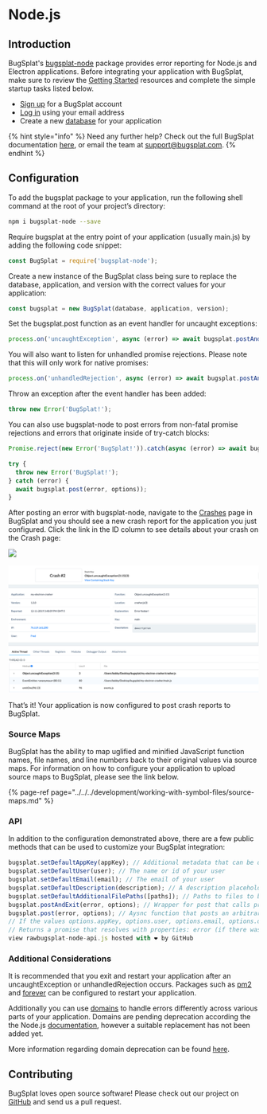 # Node.js

## Introduction

BugSplat's [bugsplat-node](https://www.npmjs.com/package/bugsplat-node) package provides error reporting for Node.js and Electron applications. Before integrating your application with BugSplat, make sure to review the [Getting Started](https://www.bugsplat.com/resources/bugsplat-101/) resources and complete the simple startup tasks listed below.

* [Sign up](https://app.bugsplat.com/v2/sign-up) for a BugSplat account
* [Log in](https://app.bugsplat.com/auth0/login) using your email address
* Create a new [database](https://app.bugsplat.com/v2/company) for your application

{% hint style="info" %}
Need any further help? Check out the full BugSplat documentation [here](../../../../), or email the team at [support@bugsplat.com](mailto:support@bugsplat.com).
{% endhint %}

## Configuration

To add the bugsplat package to your application, run the following shell command at the root of your project’s directory:

```bash
npm i bugsplat-node --save
```

Require bugsplat at the entry point of your application \(usually main.js\) by adding the following code snippet:

```typescript
const BugSplat = require('bugsplat-node');
```

Create a new instance of the BugSplat class being sure to replace the database, application, and version with the correct values for your application:

```typescript
const bugsplat = new BugSplat(database, application, version);
```

Set the bugsplat.post function as an event handler for uncaught exceptions:

```typescript
process.on('uncaughtException', async (error) => await bugsplat.postAndExit(error));
```

You will also want to listen for unhandled promise rejections. Please note that this will only work for native promises:

```typescript
process.on('unhandledRejection', async (error) => await bugsplat.postAndExit(error))
```

Throw an exception after the event handler has been added:

```typescript
throw new Error('BugSplat!');
```

You can also use bugsplat-node to post errors from non-fatal promise rejections and errors that originate inside of try-catch blocks:

```typescript
Promise.reject(new Error('BugSplat!')).catch(async (error) => await bugsplat.post(error, options));
```

```typescript
try {
  throw new Error('BugSplat!');
} catch (error) {
  await bugsplat.post(error, options));
}
```

After posting an error with bugsplat-node, navigate to the [Crashes](https://app.bugsplat.com/v2/crashes) page in BugSplat and you should see a new crash report for the application you just configured. Click the link in the ID column to see details about your crash on the Crash page:

![](https://www.bugsplat.com/assets/img/docs/electron-node-js-crashes.png)

![](../../../../.gitbook/assets/electron-node-js-crash.png)

That’s it! Your application is now configured to post crash reports to BugSplat.

### Source Maps

BugSplat has the ability to map uglified and minified JavaScript function names, file names, and line numbers back to their original values via source maps. For information on how to configure your application to upload source maps to BugSplat, please see the link below.

{% page-ref page="../../../development/working-with-symbol-files/source-maps.md" %}

### API

In addition to the configuration demonstrated above, there are a few public methods that can be used to customize your BugSplat integration:

```typescript
bugsplat.setDefaultAppKey(appKey); // Additional metadata that can be queried via BugSplat's web application
bugsplat.setDefaultUser(user); // The name or id of your user
bugsplat.setDefaultEmail(email); // The email of your user 
bugsplat.setDefaultDescription(description); // A description placeholder that can be overridden at crash time
bugsplat.setDefaultAdditionalFilePaths([paths]); // Paths to files to be sent to BugSplat at post time (limit 1MB) 
bugsplat.postAndExit(error, options); // Wrapper for post that calls process.exit(1) after posting error to BugSplat
bugsplat.post(error, options); // Aysnc function that posts an arbitrary Error object to BugSplat
// If the values options.appKey, options.user, options.email, options.description, options.additionalFilePaths are set the corresponding default values will be overwritten
// Returns a promise that resolves with properties: error (if there was an error posting to BugSplat), response (the response from the BugSplat crash post API), and original (the error passed by bugsplat.post)
view rawbugsplat-node-api.js hosted with ❤ by GitHub
```

### Additional Considerations

It is recommended that you exit and restart your application after an uncaughtException or unhandledRejection occurs. Packages such as [pm2](https://www.npmjs.com/package/pm2) and [forever](https://www.npmjs.com/package/forever) can be configured to restart your application.

Additionally you can use [domains](https://nodejs.org/api/domain.html#domain_warning_don_t_ignore_errors) to handle errors differently across various parts of your application. Domains are pending deprecation according the the Node.js [documentation](https://nodejs.org/api/domain.html), however a suitable replacement has not been added yet.

More information regarding domain deprecation can be found [here](https://github.com/nodejs/node/issues/10843).

## Contributing

BugSplat loves open source software! Please check out our project on [GitHub](https://github.com/BugSplat-Git/bugsplat-node) and send us a pull request.

